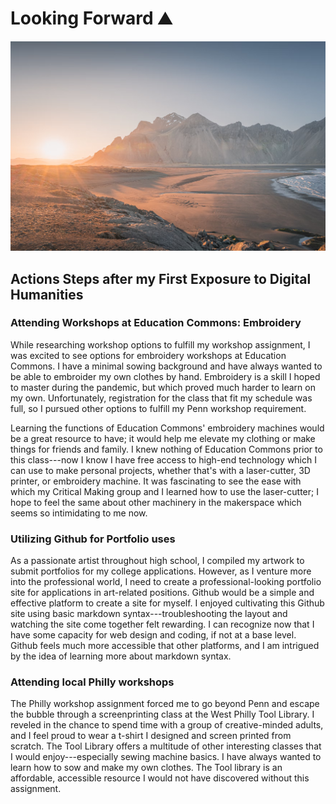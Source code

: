 # Looking Forward ⛰️

![alt text](assets/mountainbackground.png)

## Actions Steps after my First Exposure to Digital Humanities

### Attending Workshops at Education Commons: Embroidery

While researching workshop options to fulfill my workshop assignment, I was excited to see options for embroidery workshops at Education Commons. I have a minimal sowing background and have always wanted to be able to embroider my own clothes by hand. Embroidery is a skill I hoped to master during the pandemic, but which proved much harder to learn on my own. Unfortunately, registration for the class that fit my schedule was full, so I pursued other options to fulfill my Penn workshop requirement.

Learning the functions of Education Commons' embroidery machines would be a great resource to have; it would help me elevate my clothing or make things for friends and family. I knew nothing of Education Commons prior to this class---now I know I have free access to high-end technology which I can use to make personal projects, whether that's with a laser-cutter, 3D printer, or embroidery machine. It was fascinating to see the ease with which my Critical Making group and I learned how to use the laser-cutter; I hope to feel the same about other machinery in the makerspace which seems so intimidating to me now.
   
### Utilizing Github for Portfolio uses

As a passionate artist throughout high school, I compiled my artwork to submit portfolios for my college applications. However, as I venture more into the professional world, I need to create a professional-looking portfolio site for applications in art-related positions. Github would be a simple and effective platform to create a site for myself. I enjoyed cultivating this Github site using basic markdown syntax---troubleshooting the layout and watching the site come together felt rewarding. I can recognize now that I have some capacity for web design and coding, if not at a base level. Github feels much more accessible that other platforms, and I am intrigued by the idea of learning more about markdown syntax.
  
### Attending local Philly workshops

The Philly workshop assignment forced me to go beyond Penn and escape the bubble through a screenprinting class at the West Philly Tool Library. I reveled in the chance to spend time with a group of creative-minded adults, and I feel proud to wear a t-shirt I designed and screen printed from scratch. The Tool Library offers a multitude of other interesting classes that I would enjoy---especially sewing machine basics. I have always wanted to learn how to sow and make my own clothes. The Tool library is an affordable, accessible resource I would not have discovered without this assignment.

